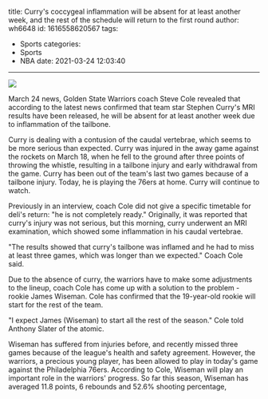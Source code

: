 title: Curry's coccygeal inflammation will be absent for at least another week, and the rest of the schedule will return to the first round
author: wh6648
id: 1616558620567
tags: 
- Sports
categories: 
- Sports
- NBA
date: 2021-03-24 12:03:40
---
![](https://p7.itc.cn/images01/20210324/920a00c1bc2e4ab88e6f1f49ade4e9b4.png)


March 24 news, Golden State Warriors coach Steve Cole revealed that according to the latest news confirmed that team star Stephen Curry's MRI results have been released, he will be absent for at least another week due to inflammation of the tailbone.

Curry is dealing with a contusion of the caudal vertebrae, which seems to be more serious than expected. Curry was injured in the away game against the rockets on March 18, when he fell to the ground after three points of throwing the whistle, resulting in a tailbone injury and early withdrawal from the game. Curry has been out of the team's last two games because of a tailbone injury. Today, he is playing the 76ers at home. Curry will continue to watch.

Previously in an interview, coach Cole did not give a specific timetable for deli's return: "he is not completely ready." Originally, it was reported that curry's injury was not serious, but this morning, curry underwent an MRI examination, which showed some inflammation in his caudal vertebrae.

"The results showed that curry's tailbone was inflamed and he had to miss at least three games, which was longer than we expected." Coach Cole said.

Due to the absence of curry, the warriors have to make some adjustments to the lineup, coach Cole has come up with a solution to the problem - rookie James Wiseman. Cole has confirmed that the 19-year-old rookie will start for the rest of the team.

"I expect James (Wiseman) to start all the rest of the season." Cole told Anthony Slater of the atomic.

Wiseman has suffered from injuries before, and recently missed three games because of the league's health and safety agreement. However, the warriors, a precious young player, has been allowed to play in today's game against the Philadelphia 76ers. According to Cole, Wiseman will play an important role in the warriors' progress. So far this season, Wiseman has averaged 11.8 points, 6 rebounds and 52.6% shooting percentage,

